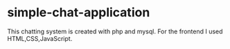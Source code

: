 # simple-chat-application
This chatting system is created with php and mysql. For the frontend I used HTML,CSS,JavaScript.
